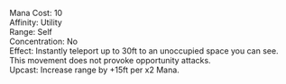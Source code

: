 Mana Cost: 10  
Affinity: Utility  
Range: Self  
Concentration: No  
Effect: Instantly teleport up to 30ft to an unoccupied space you can see. This movement does not provoke opportunity attacks.  
Upcast: Increase range by +15ft per x2 Mana.